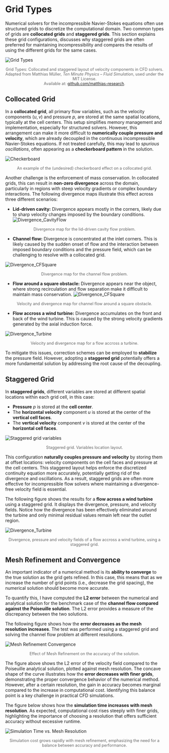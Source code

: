 # Grid Types 
Numerical solvers for the incompressible Navier-Stokes equations often use structured grids to discretize the computational domain. Two common types of grids are **collocated grids** and **staggered grids**. This section explains these grid configurations, discusses why staggered grids are often preferred for maintaining incompressibility and compares the results of using the different grids for the same cases. 

![Grid Types](../images/GridTypes.png)
<p style="text-align: center; font-size: 0.9em; color: #666;">
Grid Types: Collocated and staggered layout of velocity components in CFD solvers. <br>
Adapted from Matthias Müller, <em>Ten Minute Physics – Fluid Simulation</em>, used under the MIT License. <br>
Available at: <a href="https://github.com/matthias-research/pages/blob/master/tenMinutePhysics/17-fluidSim.html" target="_blank">github.com/matthias-research</a>.
</p>


## Collocated Grid

In a **collocated grid**, all primary flow variables, such as the velocity components $(u, v)$ and pressure $p$, are stored at the same spatial locations, typically at the cell centers. This setup simplifies memory management and implementation, especially for structured solvers. However, this arrangement can make it more difficult to **numerically couple pressure and velocity**, which are already decoupled in the continuous incompressible Navier-Stokes equations. If not treated carefully, this may lead to *spurious oscillations*, often appearing as a **checkerboard pattern** in the solution.

![Checkerboard](../images/Checkerboard.png)
<p style="text-align: center; font-size: 0.9em; color: #666;">
An example of the (undesired) checkerboard effect on a collocated grid.
</p>

Another challenge is the enforcement of mass conservation. In collocated grids, this can result in **non-zero divergence** across the domain, particularly in regions with steep velocity gradients or complex boundary interactions. The following divergence maps illustrate this effect across three different scenarios:

- **Lid-driven cavity:** Divergence appears mostly in the corners, likely due to sharp velocity changes imposed by the boundary conditions.
![Divergence_CavityFlow](../images/Divergence_Cavity.png)
<p style="text-align: center; font-size: 0.9em; color: #666;">
Divergence  map for the lid-driven cavity flow problem.
</p>
 
- **Channel flow:** Divergence is concentrated at the inlet corners. This is likely caused by the sudden onset of flow and the interaction between imposed boundary conditions and the pressure field, which can be challenging to resolve with a collocated grid.

![Divergence_CFSquare](../images/Divergence_ChannelFlow.png)
<p style="text-align: center; font-size: 0.9em; color: #666;">
Divergence map for the channel flow problem.
</p>

- **Flow around a square obstacle:** Divergence appears near the object, where strong recirculation and flow separation make it difficult to maintain mass conservation.
![Divergence_CFSquare](../images/Divergence_Object.png)
<p style="text-align: center; font-size: 0.9em; color: #666;">
Velocity and divergence map for channel flow around a square obstacle.
</p>

- **Flow accross a wind turbine:** Divergence accumulates on the front and back of the wind turbine. This is caused by the strong velocity gradients generated by the axial induction force. 

![Divergence_Turbine](../images/Divergence_WindTurbine.png)
<p style="text-align: center; font-size: 0.9em; color: #666;">
Velocity and divergence map for a flow accross a turbine.
</p>

To mitigate this issues, correction schemes can be employed to **stabilize** the pressure field. However, adopting a **staggered grid** potentially offers a more fundamental solution by addressing the root cause of the decoupling.

## Staggered Grid

In **staggered grids**, different variables are stored at different spatial locations within each grid cell, in this case:

- **Pressure** $p$ is stored at the **cell center**.
- The **horizontal velocity** component $u$ is stored at the center of the **vertical cell faces**.
- The **vertical velocity** component $v$ is stored at the center of the **horizontal cell faces**.

![Staggered grid variables](../images/staggered.jpeg)
<p style="text-align: center; font-size: 0.9em; color: #666;">
Staggered grid. Variables location layout.
</p>

This configuration **naturally couples pressure and velocity** by storing them at offset locations: velocity components on the cell faces and pressure at the cell centers. This staggered layout helps enforce the discretized continuity equation more accurately, potentially getting rid of the divergence and oscillations. As a result, staggered grids are often more effective for incompressible flow solvers where maintaining a divergence-free velocity field is essential.

The following figure shows the results for a **flow across a wind turbine** using a staggered grid. It displays the divergence, pressure, and velocity fields. Notice how the divergence has been effectively eliminated around the turbine and only minimal residual values remain left near the outlet region.

![Divergence_Turbine](../images/Divergence_Turbine_Staggered.png)
<p style="text-align: center; font-size: 0.9em; color: #666;">
Divergence, pressure and velocity fields of a flow accross a wind turbine, using a staggered grid. 
</p>

## Mesh Refinement and Convergence

An important indicator of a numerical method is its **ability to converge** to the true solution as the grid gets refined. In this case, this means that as we increase the number of grid points (i.e., decrease the grid spacing), the numerical solution should become more accurate.

To quantify this, I have computed the **L2 error** between the numerical and analytical solution for the benchmark case of the **channel flow compared against the Poiseuille solution**. The L2 error provides a measure of the discrepancy between the two solutions.

The following figure shows how the **error decreases as the mesh resolution increases**. The test was performed using a staggered grid and solving the channel flow problem at different resolutions.

![Mesh Refinement Convergence](../images/l2_error_vs_resolution.png)
<p style="text-align: center; font-size: 0.9em; color: #666;">
Effect of Mesh Refinement on the accuracy of the solution.
</p>

The figure above shows the L2 error of the velocity field compared to the Poiseuille analytical solution, plotted against mesh resolution. The concave shape of the curve illustrates how the **error decreases with finer grids**, demonstrating the proper convergence behavior of the numerical method. However, after a certain resolution, the gain in accuracy becomes marginal compared to the increase in computational cost. Identifying this balance point is a key challenge in practical CFD simulations.

The figure below shows how the **simulation time increases with mesh resolution**. As expected, computational cost rises steeply with finer grids, highlighting the importance of choosing a resolution that offers sufficient accuracy without excessive runtime.

![Simulation Time vs. Mesh Resolution](../images/simulation_time_vs_resolution.png)
<p style="text-align: center; font-size: 0.9em; color: #666;">
Simulation cost grows rapidly with mesh refinement, emphasizing the need for a balance between accuracy and performance.
</p>
